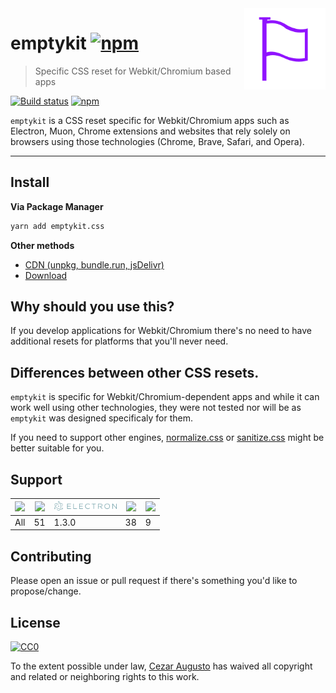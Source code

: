 <img src="https://raw.githubusercontent.com/cezaraugusto/emptykit.css/master/logo.png" align="right" width="130px" height="130px"/>

# emptykit [![npm](https://img.shields.io/npm/v/emptykit.css.svg)]()
> Specific CSS reset for Webkit/Chromium based apps

[![Build status](https://img.shields.io/travis/cezaraugusto/emptykit.css.svg)]() [![npm](https://img.shields.io/npm/dt/emptykit.css.svg)]()

`emptykit` is a CSS reset specific for Webkit/Chromium apps such as Electron, Muon, Chrome extensions and websites that rely solely on browsers using those technologies (Chrome, Brave, Safari, and Opera).

<hr>

## Install

**Via Package Manager**

```sh
yarn add emptykit.css
```

**Other methods**

* [CDN (unpkg, bundle.run, jsDelivr)](https://yarnpkg.com/en/package/emptykit.css)
* [Download](https://github.com/cezaraugusto/emptykit.css/blob/master/emptykit.css)

## Why should you use this?

If you develop applications for Webkit/Chromium there's no need to have additional resets for platforms that you'll never need.

## Differences between other CSS resets.

`emptykit` is specific for Webkit/Chromium-dependent apps and while it can work well using other technologies, they were not tested nor will be as `emptykit` was designed specificaly for them.

If you need to support other engines, [normalize.css](https://github.com/necolas/normalize.css/) or [sanitize.css](https://github.com/jonathantneal/sanitize.css/) might be better suitable for you.

## Support

| <img src="https://github.com/gilbarbara/logos/blob/master/logos/brave.svg" width="100"> | <img src="https://github.com/gilbarbara/logos/blob/master/logos/chrome.svg" width="100"> |  <img src="https://github.com/gilbarbara/logos/blob/master/logos/electron.svg" width="100"> | <img src="https://github.com/gilbarbara/logos/blob/master/logos/opera.svg" width="100"> | <img src="https://github.com/gilbarbara/logos/blob/master/logos/safari.svg" width="100"> |
|-------|-------|-------|-------|-------|
|  All  |   51  | 1.3.0 |   38  |   9   |

## Contributing

Please open an issue or pull request if there's something you'd like to propose/change.

## License

[![CC0](http://mirrors.creativecommons.org/presskit/buttons/88x31/svg/cc-zero.svg)](https://creativecommons.org/publicdomain/zero/1.0/)

To the extent possible under law, [Cezar Augusto](http://twitter.com/cezaraugusto) has waived all copyright and related or neighboring rights to this work.
